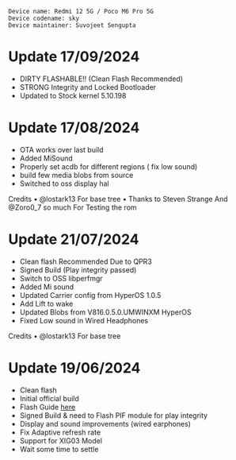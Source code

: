 ```
Device name: Redmi 12 5G / Poco M6 Pro 5G
Device codename: sky
Device maintainer: Suvojeet Sengupta
```

# Update 17/09/2024

- DIRTY FLASHABLE!! (Clean Flash Recommended)
- STRONG Integrity and Locked Bootloader
- Updated to Stock kernel 5.10.198


# Update 17/08/2024

- OTA works over last build
- Added MiSound 
- Properly set acdb for different regions ( fix low sound)
- build few media blobs from source
- Switched to oss display hal

Credits
• @lostark13 For base tree
• Thanks to Steven Strange And @Zoro0_7 so much For Testing the rom

# Update 21/07/2024

- Clean flash Recommended Due to QPR3
- Signed Build (Play integrity passed)
- Switch to OSS libperfmgr
- Added Mi sound
- Updated Carrier config from HyperOS 1.0.5
- Add Lift to wake 
- Updated Blobs from V816.0.5.0.UMWINXM HyperOS
- Fixed Low sound in Wired Headphones

Credits
• @lostark13 For base tree

# Update 19/06/2024

- Clean flash
- Initial official build
- Flash Guide [here](https://github.com/Project-PixelStar/official_devices/blob/14/instructions/sky.md)
- Signed Build & need to Flash PIF module for play integrity
- Display and sound improvements (wired earphones)
- Fix Adaptive refresh rate
- Support for XIG03 Model
- Wait some time to settle
